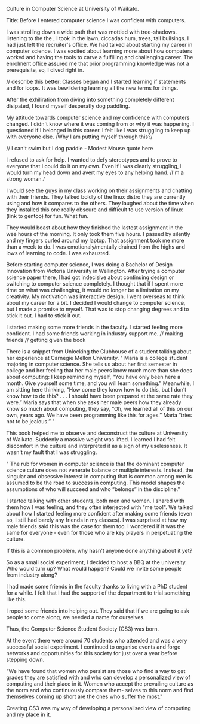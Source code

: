 Culture in Computer Science at University of Waikato. 

Title: Before I entered computer science I was confident with computers.

I was strolling down a wide path that was mottled with tree-shadows. listening to the the , I took in the lawn, ciccadas hum, trees, tall builsings. I had just left the recruiter's office. We had talked about starting my career in computer science. I was excited about learning more about how computers worked and having the tools to carve a fulfilling and challenging career. The enrolment office assured me that prior programming knowledge was not a prerequisite, so, I dived right in.


// describe this better:
Classes began and I started learning if statements and for loops. It was bewildering learning all the new terms for things. 

After the exhiliration from diving into something completely different disipated, I found myself desperatly dog paddling. 

My attitude towards computer science and my confidence with computers changed. I didn't know where it was coming from or why it was happening. I questioned if I belonged in this career. I felt like I was struggling to keep up with everyone else. /Why I am putting myself through this?/ 

// I can't swim but I dog paddle - Modest Mouse quote here

I refused to ask for help. I wanted to defy stereotypes and to prove to everyone that I could do it on my own. Even if I was clearly struggling, I would turn my head down and avert my eyes to any helping hand. /I'm a strong woman./

I would see the guys in my class working on their assignments and chatting with their friends. They talked boldly of the linux distro they are currently using and how it compares to the others. They laughed about the time when they installed this one really obscure and difficult to use version of linux (link to gentoo) for fun. What fun. 

They would boast about how they finished the lastest assignment in the wee hours of the morning. It only took them five hours. I passed by silently and my fingers curled around my laptop. That assignment took me more than a week to do. I was emotionaly/mentally drained from the highs and lows of learning to code. I was exhausted.

Before starting computer science, I was doing a Bachelor of Design Innovation from Victoria University in Wellington. After trying a computer science paper there, I had got indecisive about continuing design or switching to computer science completely. I thought that if I spent more time on what was challenging, it would no longer be a limitation on my creativity. My motivation was interactive design. I went overseas to think about my career for a bit. I decided I would change to computer science, but I made a promise to myself. That was to stop changing degrees and to stick it out. I had to stick it out.

I started making some more friends in the faculty. I started feeling more confident. I had some friends working in industry support me. 
// making friends
// getting given the book

There is a snippet from Unlocking the Clubhouse of a student talking about her experience at Carnegie Mellon University.
"
Maria is a college student majoring in computer science. She tells us about her first semester in college and her feeling that her male peers know much more than she does about computing:
I keep reminding myself, “You have only been here a month. Give yourself some time, and you will learn something.” Meanwhile, I am sitting here thinking, “How come they know how to do this, but I don’t know how to do this? . . . I should have been prepared at the same rate they were.”
Maria says that when she asks her male peers how they already know so much about computing, they say, “Oh, we learned all of this on our own, years ago. We have been programming like this for ages.” Maria “tries not to be jealous.”
"

 This book helped me to observe and deconstruct the culture at University of Waikato. Suddenly a massive weight was lifted. I learned I had felt discomfort in the culture and interpreted it as a sign of my uselessness. It wasn't my fault that I was struggling.

"
The rub for women in computer science is that the dominant computer science culture does not venerate balance or multiple interests. Instead, the singular and obsessive interest in computing that is common among men is assumed to be the road to success in computing. This model shapes the assumptions of who will succeed and who “belongs” in the discipline."

I started talking with other students, both men and women. I shared with them how I was feeling, and they often interjected with "me too!". We talked about how I started feeling more confident after making some friends (even so, I still had barely any friends in my classes). I was surprised at how my male friends said this was the case for them too. I wondered if it was the same for everyone - even for those who are key players in perpetuating the culture. 

If this is a common problem, why hasn't anyone done anything about it yet?

So as a small social experiment, I decided to host a BBQ at the university. Who would turn up? What would happen? Could we invite some people from industry along? 

I had made some friends in the faculty thanks to living with a PhD student for a while. I felt that I had the support of the department to trial something like this. 

I roped some friends into helping out. They said that if we are going to ask people to come along, we needed a name for ourselves. 

Thus, the Computer Science Student Society (CS3) was born. 

At the event there were around 70 students who attended and was a very successful social experiment. I continued to organise events and forge networks and opportunities for this society for just over a year before stepping down. 

"We have found that women who persist are those who find a way to get grades they are satisfied with and who can develop a personalized view of computing and their place in it. Women who accept the prevailing culture as the norm and who continuously compare them- selves to this norm and find themselves coming up short are the ones who suffer the most."

Creating CS3 was my way of developing a personalised view of computing and my place in it. 